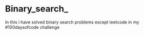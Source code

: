 # Binary_search_
In this i have solved binary search problems except leetcode in my #100daysofcode challenge
